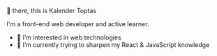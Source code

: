 👋 there, this is Kalender Toptas

I'm a front-end web developer and active learner.


- 👀 I’m interested in web technologies
- 🌱 I’m currently trying to sharpen my React & JavaScript knowledge

<!--- 
toptaskalender/toptaskalender is a ✨ special ✨ repository because its `README.md` (this file) appears on your GitHub profile.
You can click the Preview link to take a look at your changes.
--->
